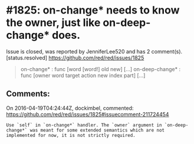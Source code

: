 
#1825: on-change* needs to know the owner, just like on-deep-change* does.
================================================================================
Issue is closed, was reported by JenniferLee520 and has 2 comment(s).
[status.resolved]
<https://github.com/red/red/issues/1825>

> on-change\* : func [word [word!] old new] [...]
> on-deep-change\* : func [owner word target action new index part] [...]



Comments:
--------------------------------------------------------------------------------

On 2016-04-19T04:24:44Z, dockimbel, commented:
<https://github.com/red/red/issues/1825#issuecomment-211724454>

    Use `self` in `on-change*` handler. The `owner` argument in `on-deep-change*` was meant for some extended semantics which are not implemented for now, it is not strictly required.


